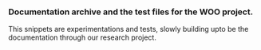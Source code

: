 ### Documentation archive and the test files for the WOO project.

This snippets are experimentations and tests, slowly building upto be the documentation through our research project. 
